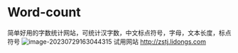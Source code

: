 # Word-count
简单好用的字数统计网站，可统计汉字数，中文标点符号，字母，文本长度，标点符号
![image-20230729163044315](https://awsimage-1.oss-cn-hangzhou.aliyuncs.com/image-20230729163044315.png)
试用网站
http://zstj.lidongs.com
